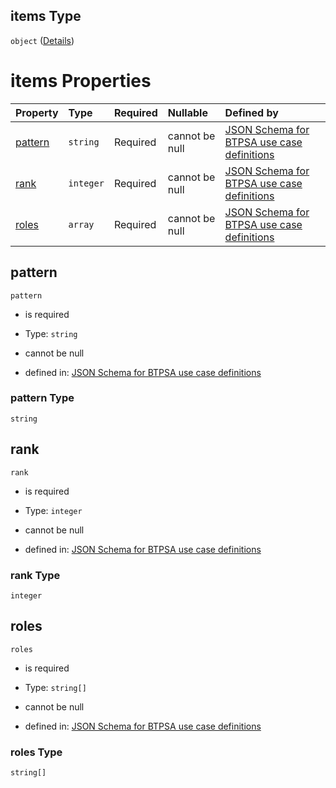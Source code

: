## items Type

`object` ([Details](btpsa-usecase-properties-services-items-allof-1-then-allof-41-then-allof-4-then-properties-parameters-properties-data-properties-filecontainer-properties-authorizations-items.md))

# items Properties

| Property            | Type      | Required | Nullable       | Defined by                                                                                                                                                                                                                                                                                                                                                                                                                                          |
| :------------------ | :-------- | :------- | :------------- | :-------------------------------------------------------------------------------------------------------------------------------------------------------------------------------------------------------------------------------------------------------------------------------------------------------------------------------------------------------------------------------------------------------------------------------------------------- |
| [pattern](#pattern) | `string`  | Required | cannot be null | [JSON Schema for BTPSA use case definitions](btpsa-usecase-properties-services-items-allof-1-then-allof-41-then-allof-4-then-properties-parameters-properties-data-properties-filecontainer-properties-authorizations-items-properties-pattern.md "undefined#/properties/services/items/allOf/1/then/allOf/41/then/allOf/4/then/properties/parameters/properties/data/properties/fileContainer/properties/authorizations/items/properties/pattern") |
| [rank](#rank)       | `integer` | Required | cannot be null | [JSON Schema for BTPSA use case definitions](btpsa-usecase-properties-services-items-allof-1-then-allof-41-then-allof-4-then-properties-parameters-properties-data-properties-filecontainer-properties-authorizations-items-properties-rank.md "undefined#/properties/services/items/allOf/1/then/allOf/41/then/allOf/4/then/properties/parameters/properties/data/properties/fileContainer/properties/authorizations/items/properties/rank")       |
| [roles](#roles)     | `array`   | Required | cannot be null | [JSON Schema for BTPSA use case definitions](btpsa-usecase-properties-services-items-allof-1-then-allof-41-then-allof-4-then-properties-parameters-properties-data-properties-filecontainer-properties-authorizations-items-properties-roles.md "undefined#/properties/services/items/allOf/1/then/allOf/41/then/allOf/4/then/properties/parameters/properties/data/properties/fileContainer/properties/authorizations/items/properties/roles")     |

## pattern



`pattern`

*   is required

*   Type: `string`

*   cannot be null

*   defined in: [JSON Schema for BTPSA use case definitions](btpsa-usecase-properties-services-items-allof-1-then-allof-41-then-allof-4-then-properties-parameters-properties-data-properties-filecontainer-properties-authorizations-items-properties-pattern.md "undefined#/properties/services/items/allOf/1/then/allOf/41/then/allOf/4/then/properties/parameters/properties/data/properties/fileContainer/properties/authorizations/items/properties/pattern")

### pattern Type

`string`

## rank



`rank`

*   is required

*   Type: `integer`

*   cannot be null

*   defined in: [JSON Schema for BTPSA use case definitions](btpsa-usecase-properties-services-items-allof-1-then-allof-41-then-allof-4-then-properties-parameters-properties-data-properties-filecontainer-properties-authorizations-items-properties-rank.md "undefined#/properties/services/items/allOf/1/then/allOf/41/then/allOf/4/then/properties/parameters/properties/data/properties/fileContainer/properties/authorizations/items/properties/rank")

### rank Type

`integer`

## roles



`roles`

*   is required

*   Type: `string[]`

*   cannot be null

*   defined in: [JSON Schema for BTPSA use case definitions](btpsa-usecase-properties-services-items-allof-1-then-allof-41-then-allof-4-then-properties-parameters-properties-data-properties-filecontainer-properties-authorizations-items-properties-roles.md "undefined#/properties/services/items/allOf/1/then/allOf/41/then/allOf/4/then/properties/parameters/properties/data/properties/fileContainer/properties/authorizations/items/properties/roles")

### roles Type

`string[]`
